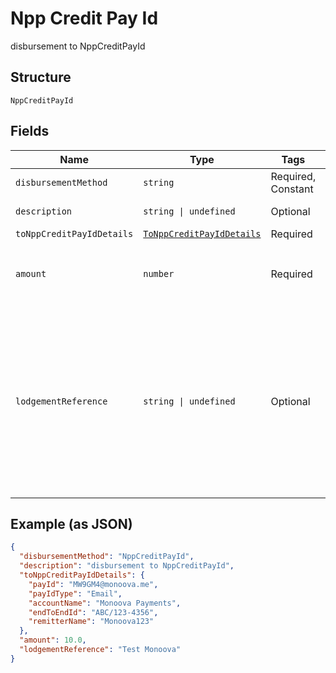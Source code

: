
# Npp Credit Pay Id

disbursement to NppCreditPayId

## Structure

`NppCreditPayId`

## Fields

| Name | Type | Tags | Description |
|  --- | --- | --- | --- |
| `disbursementMethod` | `string` | Required, Constant | **Default**: `'NppCreditPayId'` |
| `description` | `string \| undefined` | Optional | description for the transaction |
| `toNppCreditPayIdDetails` | [`ToNppCreditPayIdDetails`](../../doc/models/to-npp-credit-pay-id-details.md) | Required | - |
| `amount` | `number` | Required | This is the amount of funds to be paid<br>**Constraints**: `>= 0.01` |
| `lodgementReference` | `string \| undefined` | Optional | Reference will appear on payees statement. Refer to the disbursement object, May be overwritten for some account configurations, contact us for more details.<br>**Constraints**: *Maximum Length*: `280` |

## Example (as JSON)

```json
{
  "disbursementMethod": "NppCreditPayId",
  "description": "disbursement to NppCreditPayId",
  "toNppCreditPayIdDetails": {
    "payId": "MW9GM4@monoova.me",
    "payIdType": "Email",
    "accountName": "Monoova Payments",
    "endToEndId": "ABC/123-4356",
    "remitterName": "Monoova123"
  },
  "amount": 10.0,
  "lodgementReference": "Test Monoova"
}
```

